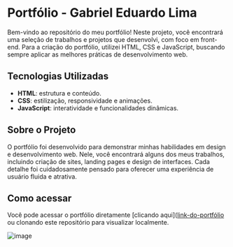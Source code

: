 # Portfólio - Gabriel Eduardo Lima

Bem-vindo ao repositório do meu portfólio! Neste projeto, você encontrará uma seleção de trabalhos e projetos que desenvolvi, com foco em front-end. Para a criação do portfólio, utilizei HTML, CSS e JavaScript, buscando sempre aplicar as melhores práticas de desenvolvimento web.

## Tecnologias Utilizadas

- **HTML**: estrutura e conteúdo.
- **CSS**: estilização, responsividade e animações.
- **JavaScript**: interatividade e funcionalidades dinâmicas.

## Sobre o Projeto

O portfólio foi desenvolvido para demonstrar minhas habilidades em design e desenvolvimento web. Nele, você encontrará alguns dos meus trabalhos, incluindo criação de sites, landing pages e design de interfaces. Cada detalhe foi cuidadosamente pensado para oferecer uma experiência de usuário fluida e atrativa.

## Como acessar

Você pode acessar o portfólio diretamente [clicando aqui]([link-do-portfólio](https://gabrielrodrigueslb.github.io/Gabriel-lima/) ou clonando este repositório para visualizar localmente.

![image](https://github.com/user-attachments/assets/8346374e-1c76-459d-98f4-b6f036656dda)
